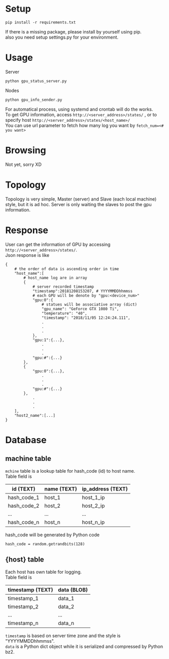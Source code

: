 # Setup
```
pip install -r requirements.txt
```  
If there is a missing package, please install by yourself using pip.  
also you need setup settings.py for your environment.   

# Usage
Server  
```
python gpu_status_server.py
```  
  
Nodes
```
python gpu_info_sender.py
```  
   
For automatical process, using systemd and crontab will do the works.  
To get GPU information, access `http://<server_address>/states/` , or to specify host `http://<server_address>/states/<host_name>/`  
You can use url parameter to fetch how many log you want by `fetch_num=<# you want>`  

# Browsing
Not yet, sorry XD

# Topology
Topology is very simple, Master (server) and Slave (each local machine) style, but it is ad hoc.
Server is only waiting the slaves to post the gpu information.  
  
# Response
User can get the information of GPU by accessing `http://<server_address>/states/`.  
Json response is like
```
{
    # the order of data is ascending order in time
    "host_name":[
        # host_name log are in array
        {
        	# server recorded timestamp
			"timestamp":20181208153207, # YYYYMMDDhhmmss
            # each GPU will be denote by "gpu:<device_num>"
            "gpu:0":{
                # statues will be associative array (dict)
                "gpu_name": "GeForce GTX 1080 Ti",
                "temperature": "40",
                "timestamp": "2018/11/05 12:24:24.111",
                .
                .
                .
            },
            "gpu:1":{...},
                .
                .
                .
            "gpu:#":{...}
        },
        {
            "gpu:0":{...},
                .
                .
                .
            "gpu:#":{...}
        },
            .
            .
            .
    ],
    "host2_name":[...]
}
```

# Database
## machine table
`mchine` table is a lookup table for hash_code (id) to host name.  
Table field is

| id (TEXT) | name (TEXT)| ip_address (TEXT)|
|-----------|------------|------------|
| hash_code_1 | host_1 | host_1_ip |
| hash_code_2 | host_2 | host_2_ip |
| ... | ... | ... |
| hash_code_n | host_n | host_n_ip |
  
hash_code will be generated by Python code  
```
hash_code = random.getrandbits(128)
```
  
## {host} table
Each host has own table for logging.  
Table field is  

| timestamp (TEXT) | data (BLOB)|
|-----------|------------| 
| timestamp_1 | data_1 |
| timestamp_2 | data_2 |
| ... | ... |
| timestamp_n | data_n |
  
`timestamp` is based on server time zone and the style is "YYYYMMDDhhmmss".  
`data` is a Python dict object while it is serialized and compressed by Python bz2.  
